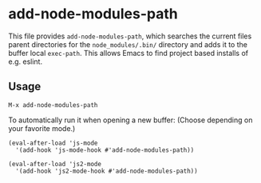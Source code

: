 # add-node-modules-path
This file provides `add-node-modules-path`, which searches
the current files parent directories for the `node_modules/.bin/` directory
and adds it to the buffer local `exec-path`.
This allows Emacs to find project based installs of e.g. eslint.

## Usage
`M-x add-node-modules-path`

To automatically run it when opening a new buffer:
(Choose depending on your favorite mode.)

```
(eval-after-load 'js-mode
  '(add-hook 'js-mode-hook #'add-node-modules-path))

(eval-after-load 'js2-mode
  '(add-hook 'js2-mode-hook #'add-node-modules-path))
```
